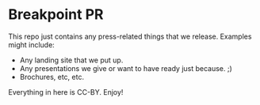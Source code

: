 # Breakpoint PR

This repo just contains any press-related things that we release.
Examples might include:

* Any landing site that we put up.
* Any presentations we give or want to have ready just because. ;)
* Brochures, etc, etc.

Everything in here is CC-BY. Enjoy!
